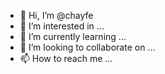 - 👋 Hi, I’m @chayfe
- 👀 I’m interested in ...
- 🌱 I’m currently learning ...
- 💞️ I’m looking to collaborate on ...
- 📫 How to reach me ...

<!---
chayfe/chayfe is a ✨ special ✨ repository because its `README.md` (this file) appears on your GitHub profile.
You can click the Preview link to take a look at your changes.
--->
